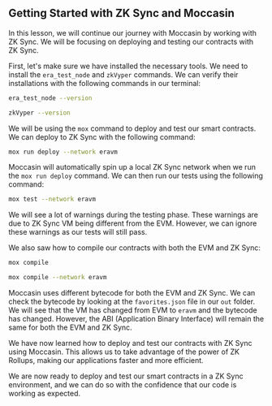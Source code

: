 ## Getting Started with ZK Sync and Moccasin

In this lesson, we will continue our journey with Moccasin by working with ZK Sync. We will be focusing on deploying and testing our contracts with ZK Sync.

First, let's make sure we have installed the necessary tools. We need to install the `era_test_node` and `zkVyper` commands. We can verify their installations with the following commands in our terminal:

```bash
era_test_node --version
```

```bash
zkVyper --version
```

We will be using the `mox` command to deploy and test our smart contracts. We can deploy to ZK Sync with the following command:

```bash
mox run deploy --network eravm
```

Moccasin will automatically spin up a local ZK Sync network when we run the `mox run deploy` command. We can then run our tests using the following command:

```bash
mox test --network eravm
```

We will see a lot of warnings during the testing phase. These warnings are due to ZK Sync VM being different from the EVM. However, we can ignore these warnings as our tests will still pass.

We also saw how to compile our contracts with both the EVM and ZK Sync:

```bash
mox compile
```

```bash
mox compile --network eravm
```

Moccasin uses different bytecode for both the EVM and ZK Sync. We can check the bytecode by looking at the `favorites.json` file in our `out` folder. We will see that the VM has changed from EVM to `eravm` and the bytecode has changed. However, the ABI (Application Binary Interface) will remain the same for both the EVM and ZK Sync.

We have now learned how to deploy and test our contracts with ZK Sync using Moccasin. This allows us to take advantage of the power of ZK Rollups, making our applications faster and more efficient.

We are now ready to deploy and test our smart contracts in a ZK Sync environment, and we can do so with the confidence that our code is working as expected.
